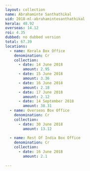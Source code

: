 ```yaml
---
layout: collection
name: Abrahaminte Santhathikal
uid: 2018-ml-abrahamintesanthathikal
kerala: 48.92 
overseas: 14.12 
roi: 4.35 
dubbed: no dubbed version
total: 67.39 
locations:
  - name: Kerala Box Office
    denomination: Cr
    collection:
      - date: 14 June 2018
        amount: 2.95
      - date: 15 June 2018
        amount: 3.36
      - date: 16 June 2018
        amount: 2.18
      - date: 17 June 2018
        amount: 2.12
      - date: 14 September 2018
        amount: 38.31
  - name: Overseas Box Office 
    denomination: Cr
    collection:
      - date: 30 June 2018
        amount: 13.12
      
  - name: Rest Of India Box Office 
    denomination: Cr
    collection:
      - date: 16 June 2018
        amount: 2.1
      
---
```


